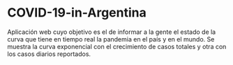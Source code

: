 # COVID-19-in-Argentina
Aplicación web cuyo objetivo es el de informar a la gente el estado de la curva que tiene en tiempo real la pandemia en el país y en el mundo. Se muestra la curva exponencial con el crecimiento de casos totales y otra con los casos diarios reportados.
